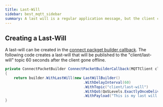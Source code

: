 ```yaml
---
title: Last-Will
sidebar: best_mqtt_sidebar
summary: A last will is a regular application message, but the client can set it up and send while connecting to the broker. The broker will distribute this last-will only when the client goes offline and the last-will's Delay Interval expires.
---
```


## Creating a Last-Will

A last-will can be created in the [connect packget builder callback](client_setup.html#connecting). The following code creates a last-will that will be published to the "client/last-will" topic 60 seconds after the client gone offline.

```csharp
private ConnectPacketBuilder ConnectPacketBuilderCallback(MQTTClient client, ConnectPacketBuilder builder)
{
    return builder.WithLastWill(new LastWillBuilder()
                                    .WithDelayInterval(60)
                                    .WithTopic("client/last-will")
                                    .WithQoS(QoSLevels.ExactlyOnceDelivery)
                                    .WithPayload("This is my last will!"));
}
```